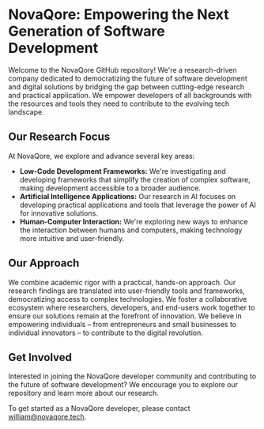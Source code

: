 # NovaQore: Empowering the Next Generation of Software Development

Welcome to the NovaQore GitHub repository! We're a research-driven company dedicated to democratizing the future of software development and digital solutions by bridging the gap between cutting-edge research and practical application.  We empower developers of all backgrounds with the resources and tools they need to contribute to the evolving tech landscape.

## Our Research Focus

At NovaQore, we explore and advance several key areas:

* **Low-Code Development Frameworks:**  We're investigating and developing frameworks that simplify the creation of complex software, making development accessible to a broader audience.
* **Artificial Intelligence Applications:**  Our research in AI focuses on developing practical applications and tools that leverage the power of AI for innovative solutions.
* **Human-Computer Interaction:** We're exploring new ways to enhance the interaction between humans and computers, making technology more intuitive and user-friendly.


## Our Approach

We combine academic rigor with a practical, hands-on approach. Our research findings are translated into user-friendly tools and frameworks, democratizing access to complex technologies. We foster a collaborative ecosystem where researchers, developers, and end-users work together to ensure our solutions remain at the forefront of innovation.  We believe in empowering individuals – from entrepreneurs and small businesses to individual innovators – to contribute to the digital revolution.

## Get Involved

Interested in joining the NovaQore developer community and contributing to the future of software development?  We encourage you to explore our repository and learn more about our research.  

To get started as a NovaQore developer, please contact william@novaqore.tech.
